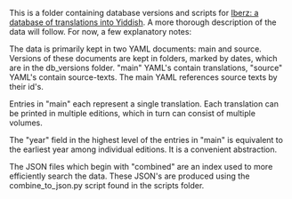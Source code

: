 This is a folder containing database versions and scripts for [Iberz: a database of
translations into Yiddish](https://w3id.org/iberz). 
A more thorough description of the data will follow. For now, a few explanatory 
notes:

The data is primarily kept in two 
YAML documents: main and source. Versions of these documents are kept in folders,
marked by dates, which are in the db_versions folder.
"main" YAML's contain translations, "source" YAML's contain
source-texts. The main YAML references source texts by their id's. 

Entries in "main" each represent a single translation. Each translation can be printed
in multiple editions, which in turn can consist of multiple volumes.

The "year" field in the highest level of the entries in "main" is equivalent to 
the earliest year among individual editions. It is a convenient abstraction.

The JSON files
which begin with "combined" are an index used to more efficiently search the data.
These JSON's are produced using the combine_to_json.py script found in the scripts
folder.
